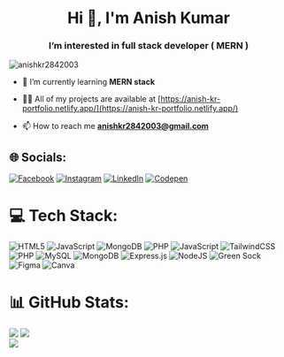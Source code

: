 <h1 align="center">Hi 👋, I'm Anish Kumar</h1>
<h3 align="center">I’m interested in full stack developer ( MERN )</h3>

<p align="left"> <img src="https://komarev.com/ghpvc/?username=anishkr2842003&label=Profile%20views&color=0e75b6&style=flat" alt="anishkr2842003" /> </p>

- 🌱 I’m currently learning **MERN stack**

- 👨‍💻 All of my projects are available at [https://anish-kr-portfolio.netlify.app/](https://anish-kr-portfolio.netlify.app/)

- 📫 How to reach me **anishkr2842003@gmail.com**


## 🌐 Socials:
[![Facebook](https://img.shields.io/badge/Facebook-%231877F2.svg?logo=Facebook&logoColor=white)](https://facebook.com/anishkumar8955) [![Instagram](https://img.shields.io/badge/Instagram-%23E4405F.svg?logo=Instagram&logoColor=white)](https://instagram.com/anish_kumar8955) [![LinkedIn](https://img.shields.io/badge/LinkedIn-%230077B5.svg?logo=linkedin&logoColor=white)](https://linkedin.com/in/anish-kumar-developer) [![Codepen](https://img.shields.io/badge/Codepen-000000?style=for-the-badge&logo=codepen&logoColor=white)](https://codepen.io/cpejijhp-the-bold) 

# 💻 Tech Stack:
![HTML5](https://img.shields.io/badge/html5-%23E34F26.svg?style=for-the-badge&logo=html5&logoColor=white) ![JavaScript](https://img.shields.io/badge/javascript-%23323330.svg?style=for-the-badge&logo=javascript&logoColor=%23F7DF1E) ![MongoDB](https://img.shields.io/badge/MongoDB-%234ea94b.svg?style=for-the-badge&logo=mongodb&logoColor=white) ![PHP](https://img.shields.io/badge/php-%23777BB4.svg?style=for-the-badge&logo=php&logoColor=white) ![JavaScript](https://img.shields.io/badge/javascript-%23323330.svg?style=for-the-badge&logo=javascript&logoColor=%23F7DF1E) ![TailwindCSS](https://img.shields.io/badge/tailwindcss-%2338B2AC.svg?style=for-the-badge&logo=tailwind-css&logoColor=white) ![PHP](https://img.shields.io/badge/php-%23777BB4.svg?style=for-the-badge&logo=php&logoColor=white) ![MySQL](https://img.shields.io/badge/mysql-%2300000f.svg?style=for-the-badge&logo=mysql&logoColor=white) ![MongoDB](https://img.shields.io/badge/MongoDB-%234ea94b.svg?style=for-the-badge&logo=mongodb&logoColor=white) ![Express.js](https://img.shields.io/badge/express.js-%23404d59.svg?style=for-the-badge&logo=express&logoColor=%2361DAFB) ![NodeJS](https://img.shields.io/badge/node.js-6DA55F?style=for-the-badge&logo=node.js&logoColor=white) ![Green Sock](https://img.shields.io/badge/green%20sock-88CE02?style=for-the-badge&logo=greensock&logoColor=white) ![Figma](https://img.shields.io/badge/figma-%23F24E1E.svg?style=for-the-badge&logo=figma&logoColor=white) ![Canva](https://img.shields.io/badge/Canva-%2300C4CC.svg?style=for-the-badge&logo=Canva&logoColor=white)
# 📊 GitHub Stats:
![](https://github-readme-stats.vercel.app/api/top-langs/?username=anishkr2842003&theme=dark&hide_border=false&include_all_commits=false&count_private=false&layout=compact)
![](https://github-readme-stats.vercel.app/api?username=anishkr2842003&theme=dark&hide_border=false&include_all_commits=false&count_private=false)<br/>
![](https://github-readme-streak-stats.herokuapp.com/?user=anishkr2842003&theme=dark&hide_border=false)
